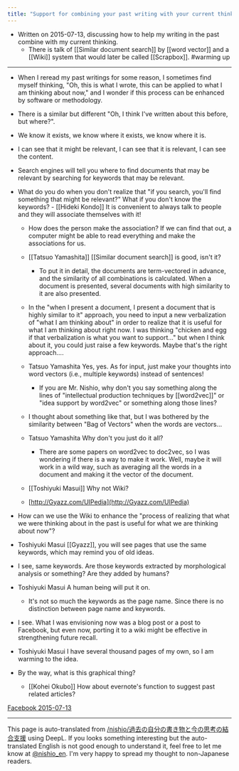 ```yaml
---
title: "Support for combining your past writing with your current thinking"
---
```


- Written on 2015-07-13, discussing how to help my writing in the past combine with my current thinking.
    - There is talk of [[Similar document search]] by [[word vector]] and a [[Wiki]] system that would later be called [[Scrapbox]].
#warming up

-----
- When I reread my past writings for some reason, I sometimes find myself thinking, "Oh, this is what I wrote, this can be applied to what I am thinking about now," and I wonder if this process can be enhanced by software or methodology.
- There is a similar but different "Oh, I think I've written about this before, but where?".
- We know it exists, we know where it exists, we know where it is.
- I can see that it might be relevant, I can see that it is relevant, I can see the content.
- Search engines will tell you where to find documents that may be relevant by searching for keywords that may be relevant.
- What do you do when you don't realize that "if you search, you'll find something that might be relevant?" What if you don't know the keywords?
        - [[Hideki Kondo]] It is convenient to always talk to people and they will associate themselves with it!
    - How does the person make the association? If we can find that out, a computer might be able to read everything and make the associations for us.
    - [[Tatsuo Yamashita]] [[Similar document search]] is good, isn't it?
        - To put it in detail, the documents are term-vectored in advance, and the similarity of all combinations is calculated. When a document is presented, several documents with high similarity to it are also presented.
    - In the "when I present a document, I present a document that is highly similar to it" approach, you need to input a new verbalization of "what I am thinking about" in order to realize that it is useful for what I am thinking about right now. I was thinking "chicken and egg if that verbalization is what you want to support..." but when I think about it, you could just raise a few keywords. Maybe that's the right approach....
    - Tatsuo Yamashita Yes, yes. As for input, just make your thoughts into word vectors (i.e., multiple keywords) instead of sentences!
        - If you are Mr. Nishio, why don't you say something along the lines of "intellectual production techniques by [[word2vec]]" or "idea support by word2vec" or something along those lines?
    - I thought about something like that, but I was bothered by the similarity between "Bag of Vectors" when the words are vectors...
    - Tatsuo Yamashita Why don't you just do it all?
        - There are some papers on word2vec to doc2vec, so I was wondering if there is a way to make it work. Well, maybe it will work in a wild way, such as averaging all the words in a document and making it the vector of the document.

    - [[Toshiyuki Masui]] Why not Wiki?
    - [http://Gyazz.com/UIPedia](http://Gyazz.com/UIPedia)
- How can we use the Wiki to enhance the "process of realizing that what we were thinking about in the past is useful for what we are thinking about now"?
- Toshiyuki Masui [[Gyazz]], you will see pages that use the same keywords, which may remind you of old ideas.
- I see, same keywords. Are those keywords extracted by morphological analysis or something? Are they added by humans?
- Toshiyuki Masui A human being will put it on.
    - It's not so much the keywords as the page name. Since there is no distinction between page name and keywords.
- I see. What I was envisioning now was a blog post or a post to Facebook, but even now, porting it to a wiki might be effective in strengthening future recall.
- Toshiyuki Masui I have several thousand pages of my own, so I am warming to the idea.
- By the way, what is this graphical thing?

    - [[Kohei Okubo]] How about evernote's function to suggest past related articles?

[Facebook 2015-07-13](https://www.facebook.com/nishiohirokazu/posts/10206422116088253)

---
This page is auto-translated from [/nishio/過去の自分の書き物と今の思考の結合支援](https://scrapbox.io/nishio/過去の自分の書き物と今の思考の結合支援) using DeepL. If you looks something interesting but the auto-translated English is not good enough to understand it, feel free to let me know at [@nishio_en](https://twitter.com/nishio_en). I'm very happy to spread my thought to non-Japanese readers.